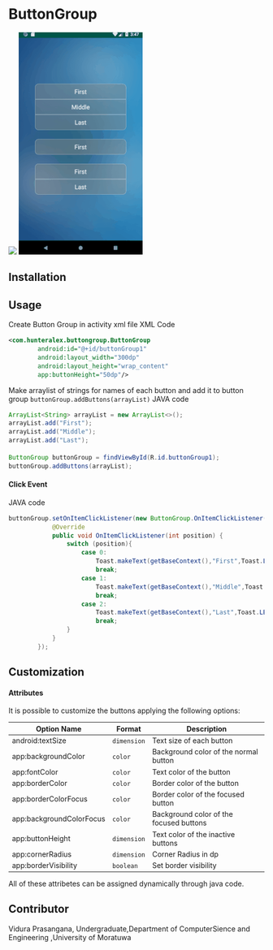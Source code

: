 # ButtonGroup
[![](https://jitpack.io/v/ViduraPrasangana/ButtonGroup.svg)](https://jitpack.io/#ViduraPrasangana/ButtonGroup)
![Button Group Demo](demo/buttonGroup.gif)

## Installation

## Usage
Create Button Group in activity xml file
XML Code
```xml
<com.hunteralex.buttongroup.ButtonGroup
        android:id="@+id/buttonGroup1"
        android:layout_width="300dp"
        android:layout_height="wrap_content"
        app:buttonHeight="50dp"/>
```
Make arraylist of strings for names of each button and add it to button group `buttonGroup.addButtons(arrayList)`
JAVA code
```Java
ArrayList<String> arrayList = new ArrayList<>();
arrayList.add("First");
arrayList.add("Middle");
arrayList.add("Last");

ButtonGroup buttonGroup = findViewById(R.id.buttonGroup1);
buttonGroup.addButtons(arrayList);
```

#### Click Event
JAVA code
```java
buttonGroup.setOnItemClickListener(new ButtonGroup.OnItemClickListener() {
            @Override
            public void OnItemClickListener(int position) {
                switch (position){
                    case 0:
                        Toast.makeText(getBaseContext(),"First",Toast.LENGTH_SHORT).show();
                        break;
                    case 1:
                        Toast.makeText(getBaseContext(),"Middle",Toast.LENGTH_SHORT).show();
                        break;
                    case 2:
                        Toast.makeText(getBaseContext(),"Last",Toast.LENGTH_SHORT).show();
                        break;
                }
            }
        });
```

## Customization
#### Attributes

It is possible to customize the buttons applying the following options:


| Option Name      				| Format                 | Description                              |
| ---------------- 				| ---------------------- | -----------------------------            |
| android:textSize 				| `dimension`  	         | Text size of each button                 |
| app:backgroundColor                           | `color`                |  Background color of the normal button   |
| app:fontColor                                 | `color`                | Text color of the button                 |
| app:borderColor                               | `color`                | Border color of the button               |
| app:borderColorFocus                          | `color`                | Border color of the focused button       |
| app:backgroundColorFocus 	         	| `color`		 | Background color of the focused buttons  |
| app:buttonHeight                              | `dimension`            | Text color of the inactive buttons       |
| app:cornerRadius    		                | `dimension`            |Corner Radius in dp                       |
| app:borderVisibility		          	| `boolean`	         | Set border visibility                    |

All of these attribetes can be assigned dynamically through java code.

## Contributor
Vidura Prasangana,
Undergraduate,Department of ComputerSience and Engineering ,University of Moratuwa

